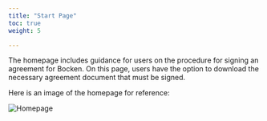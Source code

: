 ```yaml
---
title: "Start Page"
toc: true
weight: 5

---
```


The homepage includes guidance for users on the procedure for signing an agreement for Bocken. On this page, users have the option to download the necessary agreement document that must be signed.

Here is an image of the homepage for reference:

![Homepage](/images/bocken/startpage.png)
